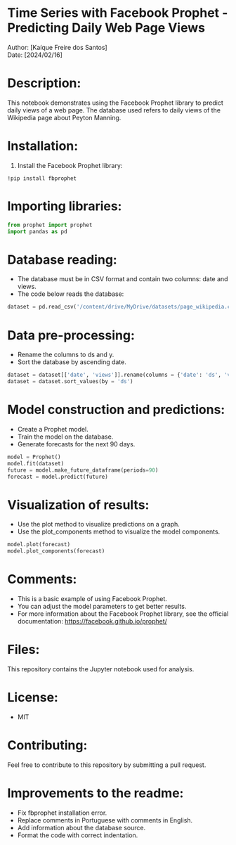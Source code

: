 # Time Series with Facebook Prophet - Predicting Daily Web Page Views

Author: [Kaíque Freire dos Santos]<br>
Date: [2024/02/16]

# Description:

This notebook demonstrates using the Facebook Prophet library to predict daily views of a web page. The database used refers to daily views of the Wikipedia page about Peyton Manning.

# Installation:

1. Install the Facebook Prophet library:

```pip
!pip install fbprophet
```


# Importing libraries:

```Python
from prophet import prophet
import pandas as pd
```

# Database reading:

* The database must be in CSV format and contain two columns: date and views.
* The code below reads the database:

```Python
dataset = pd.read_csv('/content/drive/MyDrive/datasets/page_wikipedia.csv')
```
# Data pre-processing:

* Rename the columns to ds and y.
* Sort the database by ascending date.

```Python
dataset = dataset[['date', 'views']].rename(columns = {'date': 'ds', 'views': 'y'})
dataset = dataset.sort_values(by = 'ds')
```

# Model construction and predictions:

* Create a Prophet model.
* Train the model on the database.
* Generate forecasts for the next 90 days.

```Python
model = Prophet()
model.fit(dataset)
future = model.make_future_dataframe(periods=90)
forecast = model.predict(future)
```

# Visualization of results:

* Use the plot method to visualize predictions on a graph.
* Use the plot_components method to visualize the model components.

```Python
model.plot(forecast)
model.plot_components(forecast)
```

# Comments:

* This is a basic example of using Facebook Prophet.
* You can adjust the model parameters to get better results.
* For more information about the Facebook Prophet library, see the official documentation: https://facebook.github.io/prophet/

# Files:

This repository contains the Jupyter notebook used for analysis.

# License:

* MIT

# Contributing:

Feel free to contribute to this repository by submitting a pull request.

# Improvements to the readme:

* Fix fbprophet installation error.
* Replace comments in Portuguese with comments in English.
* Add information about the database source.
* Format the code with correct indentation.
